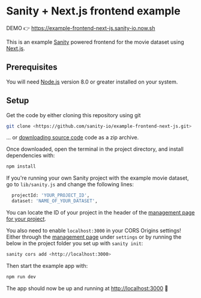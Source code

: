 # Sanity + Next.js frontend example

DEMO 👉 <https://example-frontend-next-js.sanity-io.now.sh>

This is an example [Sanity](https://www.sanity.io/) powered frontend for the movie dataset using [Next.js](https://github.com/zeit/next.js/).

## Prerequisites

You will need [Node.js](https://nodejs.org) version 8.0 or greater installed on your system.

## Setup

Get the code by either cloning this repository using git

```bash
git clone <https://github.com/sanity-io/example-frontend-next-js.git>
```

... or [downloading source code](https://github.com/sanity-io/example-frontend-next-js/archive/master.zip) code as a zip archive.

Once downloaded, open the terminal in the project directory, and install dependencies with:

```bash
npm install
```

If you're running your own Sanity project with the example movie dataset, go to `lib/sanity.js` and change the following lines:

```bash
  projectId: 'YOUR_PROJECT_ID',
  dataset: 'NAME_OF_YOUR_DATASET',
```

You can locate the ID of your project in the header of the [management page for your project](https://manage.sanity.io/).

You also need to enable `localhost:3000` in your CORS Origins settings! Either through the [management page](https://manage.sanity.io/) under `settings` or by running the below in the project folder you set up with `sanity init`:

```bash
sanity cors add <http://localhost:3000>
```

Then start the example app with:

```bash
npm run dev
```

The app should now be up and running at <http://localhost:3000> 🚀
